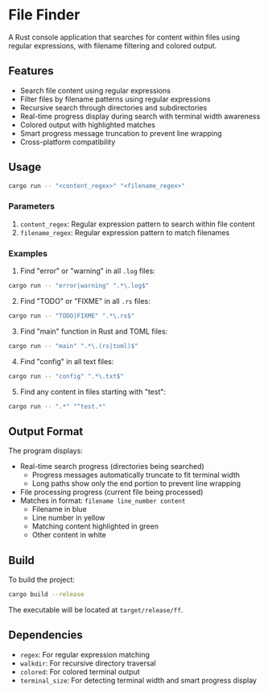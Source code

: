 # File Finder

A Rust console application that searches for content within files using regular expressions, with filename filtering and colored output.

## Features

- Search file content using regular expressions
- Filter files by filename patterns using regular expressions
- Recursive search through directories and subdirectories
- Real-time progress display during search with terminal width awareness
- Colored output with highlighted matches
- Smart progress message truncation to prevent line wrapping
- Cross-platform compatibility

## Usage

```bash
cargo run -- "<content_regex>" "<filename_regex>"
```

### Parameters

1. `content_regex`: Regular expression pattern to search within file content
2. `filename_regex`: Regular expression pattern to match filenames

### Examples

1. Find "error" or "warning" in all `.log` files:
```bash
cargo run -- "error|warning" ".*\.log$"
```

2. Find "TODO" or "FIXME" in all `.rs` files:
```bash
cargo run -- "TODO|FIXME" ".*\.rs$"
```

3. Find "main" function in Rust and TOML files:
```bash
cargo run -- "main" ".*\.(rs|toml)$"
```

4. Find "config" in all text files:
```bash
cargo run -- "config" ".*\.txt$"
```

5. Find any content in files starting with "test":
```bash
cargo run -- ".*" "^test.*"
```

## Output Format

The program displays:
- Real-time search progress (directories being searched)
  - Progress messages automatically truncate to fit terminal width
  - Long paths show only the end portion to prevent line wrapping
- File processing progress (current file being processed)
- Matches in format: `filename line_number content`
  - Filename in blue
  - Line number in yellow
  - Matching content highlighted in green
  - Other content in white

## Build

To build the project:
```bash
cargo build --release
```

The executable will be located at `target/release/ff`.

## Dependencies

- `regex`: For regular expression matching
- `walkdir`: For recursive directory traversal
- `colored`: For colored terminal output
- `terminal_size`: For detecting terminal width and smart progress display